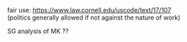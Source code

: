 fair use: https://www.law.cornell.edu/uscode/text/17/107  
(politics generally allowed if not against the nature of work)

SG analysis of MK ??
